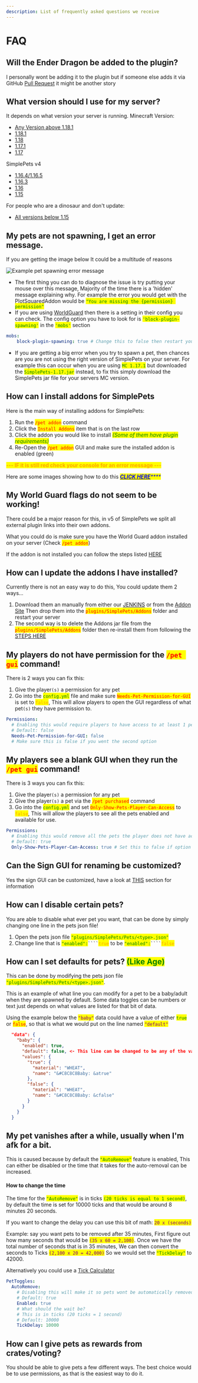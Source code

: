 ```yaml
---
description: List of frequently asked questions we receive
---
```


# FAQ

## **Will the Ender Dragon be added to the plugin?**

I personally wont be adding it to the plugin but if someone else adds it via GitHub [Pull Request](https://github.com/brainsynder-Dev/SimplePets/compare) it might be another story

## **What version should I use for my server?**

It depends on what version your server is running. Minecraft Version:

* [Any Version above 1.18.1](https://ci.pluginwiki.us/job/SimplePets\_v5/)
* [1.18.1](https://ci.pluginwiki.us/job/SimplePets\_v5/lastSuccessfulBuild/artifact/Version\_1.18.1/target/SimplePets-1.18.1.jar)
* [1.18](https://ci.pluginwiki.us/job/SimplePets\_v5/lastSuccessfulBuild/artifact/Version\_1.18/target/SimplePets-1.18.jar)
* [1.17.1](https://ci.pluginwiki.us/job/SimplePets\_v5/lastSuccessfulBuild/artifact/Version\_1.17.1/target/SimplePets-1.17.1.jar)
* [1.17](https://ci.pluginwiki.us/job/SimplePets\_v5/lastSuccessfulBuild/artifact/Version\_1.17/target/SimplePets-1.17.jar)

SimplePets v4

* [1.16.4/1.16.5](https://ci.pluginwiki.us/job/SimplePets-Experimental/lastSuccessfulBuild/artifact/v1\_16\_R3/target/SimplePets-1.16.4.jar)
* [1.16.3](https://ci.pluginwiki.us/job/SimplePets-Experimental/lastSuccessfulBuild/artifact/v1\_16\_R2/target/SimplePets-1.16.3.jar)
* [1.16](https://ci.pluginwiki.us/job/SimplePets-Experimental/lastSuccessfulBuild/artifact/v1\_16\_R1/target/SimplePets-1.16.jar)
* [1.15](https://ci.pluginwiki.us/job/SimplePets-Experimental/lastSuccessfulBuild/artifact/v1\_15\_R1/target/SimplePets-1.15.jar)

For people who are a dinosaur and don't update:

* [All versions below 1.15](https://ci.pluginwiki.us/job/SimplePets/)

## My pets are not spawning, I get an error message.

If you are getting the image below It could be a multitude of reasons

![Example pet spawning error message](https://i.imgur.com/Ye3DPOZ.png)

* The first thing you can do to diagnose the issue is try putting your mouse over this message, Majority of the time there is a 'hidden' message explaining why. For example the error you would get with the PlotSquaredAddon would be <mark style="color:green;">`"You are missing the {permission} permission"`</mark>
* &#x20;If you are using [WorldGuard](https://dev.bukkit.org/projects/worldguard) then there is a setting in their config you can check. The config option you have to look for is <mark style="color:green;">`'block-plugin-spawning'`</mark> in the <mark style="color:green;">`'mobs'`</mark> section

```yaml
mobs:
    block-plugin-spawning: true # Change this to false then restart your server
```

* If you are getting a big error when you try to spawn a pet, then chances are you are not using the right version of SimplePets on your server. For example this can occur when you are using <mark style="color:green;">`MC 1.17.1`</mark> but downloaded the <mark style="color:green;">`SimplePets-1.17.jar`</mark> instead, to fix this simply download the SimplePets jar file for your servers MC version.

## How can I install addons for SimplePets

Here is the main way of installing addons for SimplePets:

1. Run the <mark style="color:red;">`/pet addon`</mark> command
2. Click the <mark style="color:red;">`Install Addons`</mark> item that is on the last row
3. Click the addon you would like to install _<mark style="color:green;">(Some of them have plugin requirements)</mark>_
4. Re-Open the <mark style="color:red;">`/pet addon`</mark> GUI and make sure the installed addon is enabled (green)

<mark style="color:orange;">**--- IF it is still red check your console for an error message ---**</mark>

Here are some images showing how to do this [_<mark style="color:blue;">**CLICK HERE**</mark>_](https://imgur.com/a/Yl0oxft)_<mark style="color:blue;">\*\*\*\*</mark>_

## My World Guard flags do not seem to be working!

There could be a major reason for this, in v5 of SimplePets we split all external plugin links into their own addons.

What you could do is make sure you have the World Guard addon installed on your server (Check <mark style="color:red;">`/pet addon`</mark>)

If the addon is not installed you can follow the steps listed [HERE](faq.md#how-can-i-install-addons-for-simplepets)

## How can I update the addons I have installed?

Currently there is not an easy way to do this, You could update them 2 ways...

1. Download them an manually from either our [JENKINS](https://ci.pluginwiki.us/view/SimplePets%20Addons/) or from the [Addon Site](https://pluginwiki.us/addons/) Then drop them into the <mark style="color:red;">`plugins/SimplePets/Addons`</mark> folder and restart your server
2. The second way is to delete the Addons jar file from the <mark style="color:red;">`plugins/SimplePets/Addons`</mark> folder then re-install them from following the [STEPS HERE](faq.md#how-can-i-install-addons-for-simplepets)

## My players do not have permission for the <mark style="color:red;">`/pet gui`</mark> command!

There is 2 ways you can fix this:

1. Give the player`(s)` a permission for any pet
2. Go into the <mark style="color:green;">`config.yml`</mark> file and make sure <mark style="color:red;">`Needs-Pet-Permission-for-GUI`</mark> is set to <mark style="color:orange;">`false`</mark>, This will allow players to open the GUI regardless of what pet`(s)` they have permission to.

```yaml
Permissions:
  # Enabling this would require players to have access to at least 1 pets permission
  # Default: false
  Needs-Pet-Permission-for-GUI: false 
  # Make sure this is false if you went the second option
```

## My players see a blank GUI when they run the <mark style="color:red;">`/pet gui`</mark> command!

There is 3 ways you can fix this:

1. Give the player`(s)` a permission for any pet
2. Give the player`(s)` a pet via the <mark style="color:red;">`/pet purchased`</mark> command
3. Go into the <mark style="color:green;">`config.yml`</mark> and set <mark style="color:red;">`Only-Show-Pets-Player-Can-Access`</mark> to <mark style="color:orange;">`false`</mark>, This will allow the players to see all the pets enabled and available for use.

```yaml
Permissions:
  # Enabling this would remove all the pets the player does not have access to from the GUI
  # Default: true
  Only-Show-Pets-Player-Can-Access: true # Set this to false if option 3
```

## Can the Sign GUI for renaming be customized?

Yes the sign GUI can be customized, have a look at [THIS](major-changes-to-v5.md#customization-of-the-sign-gui) section for information

## How can I disable certain pets?

You are able to disable what ever pet you want, that can be done by simply changing one line in the pets json file!

1. Open the pets json file <mark style="color:green;">`"plugins/SimplePets/Pets/<type>.json"`</mark>
2. Change line that is <mark style="color:green;">`"enabled":`</mark>` ```` `<mark style="color:orange;">`true`</mark> to be <mark style="color:green;">`"enabled":`</mark>` ```` `<mark style="color:orange;">`false`</mark>

## How can I set defaults for pets? <mark style="color:green;">(Like Age)</mark>

This can be done by modifying the pets json file <mark style="color:green;">`"plugins/SimplePets/Pets/<type>.json"`</mark>.

This is an example of what line you can modify for a pet to be a baby/adult when they are spawned by default. Some data toggles can be numbers or text just depends on what values are listed for that bit of data.

Using the example below the <mark style="color:purple;">`"baby"`</mark> data could have a value of either <mark style="color:green;">`true`</mark> or <mark style="color:red;">`false`</mark>, so that is what we would put on the line named <mark style="color:purple;">`"default"`</mark>

```json
  "data": {
    "baby": {
      "enabled": true,
      "default": false, <- This line can be changed to be any of the values below
      "values": {
        "true": {
          "material": "WHEAT",
          "name": "&#C8C8C8Baby: &atrue"
        },
        "false": {
          "material": "WHEAT",
          "name": "&#C8C8C8Baby: &cfalse"
        }
      }
    }
  }
```

## My pet vanishes after a while, usually when I'm afk for a bit.

This is caused because by default the <mark style="color:green;">`"AutoRemove"`</mark> feature is enabled, This can either be disabled or the time that it takes for the auto-removal can be increased.

#### How to change the time

The time for the <mark style="color:green;">`"AutoRemove"`</mark> is in ticks <mark style="color:green;">`(20 ticks is equal to 1 second)`</mark>, by default the time is set for 10000 ticks and that would be around 8 minutes 20 seconds.

If you want to change the delay you can use this bit of math: <mark style="color:purple;">`20 x (seconds)`</mark>

Example: say you want pets to be removed after 35 minutes, First figure out how many seconds that would be <mark style="color:purple;">`(35 x 60 = 2,100)`</mark>. Once we have the total number of seconds that is in 35 minutes, We can then convert the seconds to Ticks <mark style="color:purple;">`(2,100 x 20 = 42,000)`</mark> So we would set the <mark style="color:green;">`"TickDelay"`</mark> to 42000.

Alternatively you could use a [Tick Calculator](https://mapmaking.fr/tick/)

```yaml
PetToggles:
  AutoRemove:
    # Disabling this will make it so pets wont be automatically removed if the player is afk
    # Default: true
    Enabled: true
    # What should the wait be?
    # This is in ticks (20 ticks = 1 second)
    # Default: 10000
    TickDelay: 10000
```

## How can I give pets as rewards from crates/voting?

You should be able to give pets a few different ways. The best choice would be to use permissions, as that is the easiest way to do it.

####
